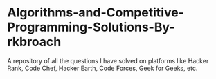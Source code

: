 # Algorithms-and-Competitive-Programming-Solutions-By-rkbroach
A repository of all the questions I have solved on platforms like Hacker Rank, Code Chef, Hacker Earth, Code Forces, Geek for Geeks, etc. 
